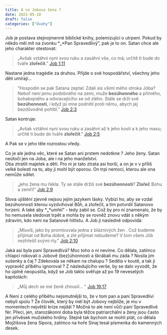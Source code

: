 ```yaml
---
title: A co Jobova žena ?
date: 2021-05-10
draft: false
categories: ["Úvahy"]
---
```

Job je postava stejnojmenné biblické knihy, polemizující o utrpení.
Pokud by někdo měl mít na zvonku  *„*Pan Spravedlivý”,  pak je to on.
Satan chce ale jeho charakter otestovat:  

> „Avšak vztáhni nyní svou ruku a zasáhni vše, co má; určitě ti bude do tváře **zlořečit**.”
> [Job‬ ‭1:11‬‬‬](https://www.bible.com/509/job.1.11.csp)

Nastane jedna tragédie za druhou. Přijde o své hospodářství, všechny jeho děti umírají… 

> “Hospodin se pak Satana zeptal: Zdali sis všiml mého otroka Jóba? Neboť není jemu podobného na zemi, muže **bezúhonného** a přímého, bohabojného a odvracejícího se od zlého. Stále se drží své **bezúhonnosti**, i když jsi mne podnítil proti němu, abych jej bezdůvodně pohltil.”
> [Job‬ ‭2:3](https://www.bible.com/509/job.2.3.csp)‬ 

Satan kontruje:

> „Avšak vztáhni nyní svou ruku a zasáhni až k jeho kosti a k jeho masu; určitě ti bude do tváře **zlořečit**.”
> [Job‬ ‭2:5‬](https://www.bible.com/509/job.2.5.csp) 

A Pak se v jeho těle rozrostou vředy.   

Co je ale jedna věc, které se Satan ani prstem nedotkne ? Jeho ženy. 
Satan neútočí jen na Joba, ale i na jeho manželství.  
Oba ztratili majetek a děti.
Pro ni je tato ztrata asi horší, a on je v v příliš velké bolesti na to, aby ji mohl být oporou.
On trpí nemocí, kterou ale ona nemůže sdílet. 

> „jeho žena mu řekla: Ty se stále držíš své **bezúhonnosti**? 
> **Zlořeč** Bohu a zemři!” 
> [Job‬ ‭2:9](https://my.bible.com/bible/509/JOB.2.9)

Slova ujištění zjevně nejsou jejím jazykem lásky. 
Vybízí ho, aby se vzdal bezúhonnosti kterou vyzdvihoval Bůh, a zlořečil, a tím potvrdil Satanovo tvrzení.
A také  aby *„*umřel” - tedy zabil se. Což by pro ní znamenalo, že by ho nemusela sledovat trpět a mohla by se rovněž znovu vdát s někým zdravím, kdo není na Satanově hitlistu.
A Job ji následně odpovídá:

> „Mluvíš, jako by promlouvala jedna z bláznivých žen . Což budeme přijímat od Boha dobré, a zlé přijímat nebudeme? V tom všem Jób nezhřešil svými rty."
> [Job 2:10](https://my.bible.com/bible/509/JOB.2.10)

Jaká asi byla paní Spravedlivá? Moc toho o ní nevíme.
Co dělala, zatímco chlapci rokovali o Jobově (bez)úhonnosti a škrábali mu záda ?
Nosila jim sušenky a čaj ? Zdekovala se někam na chalupu ? 
Seděla v koutě, a tak ji vypravěč příběhu ignoroval ?
Z následujícího verše, by se dalo vyvodit, že ho úplně neopustila,  když se Job takto svěřuje  až po 19 neveselých kapitolách:

> „Můj dech se mé ženě zhnusil… "
> [Job 19:17](https://my.bible.com/bible/509/JOB.19.17)

A Není z celého příběhu nejsmutnější to,  že v tom pan a paní Spravedliví nebyli spolu ?
Že člověk,  který by měl být Jobovy nejblíže, je mu v momentech největší krize nejdál ?
Možná to ale není vůči paní Spravedlivé fér.
Přeci, jen, starozákonní doba byla těžce patriarchální a ženy jsou často jen 
přívěsek mužského hrdiny.
Stejně tak bychom se mohli ptát, co dělala Mojžíšova žena Sipora, zatímco na hoře Sinaj tesal písmenka do kamenných desek.